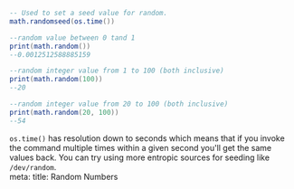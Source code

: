 ```lua
-- Used to set a seed value for random.
math.randomseed(os.time())

--random value between 0 tand 1
print(math.random())
--0.0012512588885159

--random integer value from 1 to 100 (both inclusive)
print(math.random(100))
--20

--random integer value from 20 to 100 (both inclusive)
print(math.random(20, 100))
--54
```

<div class="border-2 rounded-md p-2 border-dashed border-gray-500">
<code>os.time()</code> has resolution down to seconds which means that if you invoke the command multiple times within a given second you'll get the same values back. You can try using more entropic sources for seeding like <code>/dev/random</code>.
</div>

<route lang="yaml">
meta:
  title: Random Numbers
</route>
